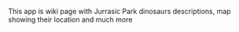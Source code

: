This app is wiki page with Jurrasic Park dinosaurs descriptions, map showing their location and much more
